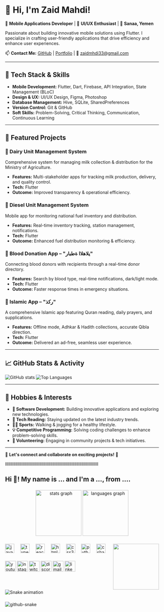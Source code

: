 # 👋 Hi, I'm Zaid Mahdi!

🚀 **Mobile Applications Developer** | 🎨 **UI/UX Enthusiast** | 📍 **Sanaa, Yemen**

Passionate about building innovative mobile solutions using Flutter. I specialize in crafting user-friendly applications that drive efficiency and enhance user experiences. 

📫 **Contact Me:**
[GitHub](https://github.com/zaidmahdidev) | [Portfolio](https://zaidmahdidev.github.io/portfolio/) | 📩 zaidmhdi33@gmail.com

---

## 🔧 Tech Stack & Skills

- **Mobile Development:** Flutter, Dart, Firebase, API Integration, State Management (BLoC)
- **Design & UX:** UI/UX Design, Figma, Photoshop
- **Database Management:** Hive, SQLite, SharedPreferences
- **Version Control:** Git & GitHub
- **Soft Skills:** Problem-Solving, Critical Thinking, Communication, Continuous Learning

---

## 🚀 Featured Projects

### **📌 Dairy Unit Management System**
Comprehensive system for managing milk collection & distribution for the Ministry of Agriculture.
- **Features:** Multi-stakeholder apps for tracking milk production, delivery, and quality control.
- **Tech:** Flutter
- **Outcome:** Improved transparency & operational efficiency.

### **📌 Diesel Unit Management System**
Mobile app for monitoring national fuel inventory and distribution.
- **Features:** Real-time inventory tracking, station management, notifications.
- **Tech:** Flutter
- **Outcome:** Enhanced fuel distribution monitoring & efficiency.

### **📌 Blood Donation App – "يلاهلاا ةطبار"**
Connecting blood donors with recipients through a real-time donor directory.
- **Features:** Search by blood type, real-time notifications, dark/light mode.
- **Tech:** Flutter
- **Outcome:** Faster response times in emergency situations.

### **📌 Islamic App – "ركذ"**
A comprehensive Islamic app featuring Quran reading, daily prayers, and supplications.
- **Features:** Offline mode, Adhkar & Hadith collections, accurate Qibla direction.
- **Tech:** Flutter
- **Outcome:** Delivered an ad-free, seamless user experience.

---

## 📈 GitHub Stats & Activity

![GitHub stats](https://github-readme-stats.vercel.app/api?username=zaidmahdidev&show_icons=true&theme=radical)
![Top Languages](https://github-readme-stats.vercel.app/api/top-langs/?username=zaidmahdidev&layout=compact&theme=radical)

---

## 🎯 Hobbies & Interests

- **🚀 Software Development:** Building innovative applications and exploring new technologies.
- **📖 Tech Reading:** Staying updated on the latest industry trends.
- **🏃‍♂️ Sports:** Walking & jogging for a healthy lifestyle.
- **💡 Competitive Programming:** Solving coding challenges to enhance problem-solving skills.
- **🤝 Volunteering:** Engaging in community projects & tech initiatives.

---

🌟 **Let's connect and collaborate on exciting projects!** 🚀


llllllllllllllllllllllllllllllllllllllllllllllllllllllllllllllllllllllllllllllllllllllllll
<h2 align="left">Hi 👋! My name is ... and I'm a ..., from ....</h2>

###

<div align="center">
  <img src="https://github-readme-stats.vercel.app/api?username=maurodesouza&hide_title=false&hide_rank=false&show_icons=true&include_all_commits=true&count_private=true&disable_animations=false&theme=dracula&locale=en&hide_border=false" height="150" alt="stats graph"  />
  <img src="https://github-readme-stats.vercel.app/api/top-langs?username=maurodesouza&locale=en&hide_title=false&layout=compact&card_width=320&langs_count=5&theme=dracula&hide_border=false" height="150" alt="languages graph"  />
</div>

###

<img align="right" height="150" src="https://i.imgflip.com/65efzo.gif"  />

###

<div align="left">
  <img src="https://cdn.jsdelivr.net/gh/devicons/devicon/icons/javascript/javascript-original.svg" height="30" alt="javascript logo"  />
  <img width="12" />
  <img src="https://cdn.jsdelivr.net/gh/devicons/devicon/icons/typescript/typescript-original.svg" height="30" alt="typescript logo"  />
  <img width="12" />
  <img src="https://cdn.jsdelivr.net/gh/devicons/devicon/icons/react/react-original.svg" height="30" alt="react logo"  />
  <img width="12" />
  <img src="https://cdn.jsdelivr.net/gh/devicons/devicon/icons/html5/html5-original.svg" height="30" alt="html5 logo"  />
  <img width="12" />
  <img src="https://cdn.jsdelivr.net/gh/devicons/devicon/icons/css3/css3-original.svg" height="30" alt="css3 logo"  />
  <img width="12" />
  <img src="https://cdn.jsdelivr.net/gh/devicons/devicon/icons/python/python-original.svg" height="30" alt="python logo"  />
  <img width="12" />
  <img src="https://cdn.jsdelivr.net/gh/devicons/devicon/icons/csharp/csharp-original.svg" height="30" alt="csharp logo"  />
</div>

###

<div align="left">
  <img src="https://img.shields.io/static/v1?message=Youtube&logo=youtube&label=&color=FF0000&logoColor=white&labelColor=&style=for-the-badge" height="35" alt="youtube logo"  />
  <img src="https://img.shields.io/static/v1?message=Instagram&logo=instagram&label=&color=E4405F&logoColor=white&labelColor=&style=for-the-badge" height="35" alt="instagram logo"  />
  <img src="https://img.shields.io/static/v1?message=Twitch&logo=twitch&label=&color=9146FF&logoColor=white&labelColor=&style=for-the-badge" height="35" alt="twitch logo"  />
  <img src="https://img.shields.io/static/v1?message=Discord&logo=discord&label=&color=7289DA&logoColor=white&labelColor=&style=for-the-badge" height="35" alt="discord logo"  />
  <img src="https://img.shields.io/static/v1?message=Gmail&logo=gmail&label=&color=D14836&logoColor=white&labelColor=&style=for-the-badge" height="35" alt="gmail logo"  />
  <img src="https://img.shields.io/static/v1?message=LinkedIn&logo=linkedin&label=&color=0077B5&logoColor=white&labelColor=&style=for-the-badge" height="35" alt="linkedin logo"  />
</div>

###

<br clear="both">

<img src="https://raw.githubusercontent.com/maurodesouza/maurodesouza/output/snake.svg" alt="Snake animation" />

###

<picture>
  <source media="(prefers-color-scheme: dark)" srcset="https://raw.githubusercontent.com/tobiasmeyhoefer/tobiasmeyhoefer/output/github-snake-dark.svg" />
  <source media="(prefers-color-scheme: light)" srcset="https://raw.githubusercontent.com/tobiasmeyhoefer/tobiasmeyhoefer/output/github-snake.svg" />
  <img alt="github-snake" src="https://raw.githubusercontent.com/tobiasmeyhoefer/tobiasmeyhoefer/output/github-snake.svg" />
</picture>
